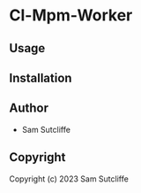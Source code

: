 # Cl-Mpm-Worker

## Usage

## Installation

## Author

* Sam Sutcliffe

## Copyright

Copyright (c) 2023 Sam Sutcliffe
